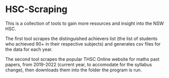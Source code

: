 # HSC-Scraping
This is a collection of tools to gain more resources and insight into the NSW HSC. 

The first tool scrapes the distinguished achievers list (the list of students who achieved 90+ in their respective subjects) and generates csv files for the data for each year. 

The second tool scrapes the popular THSC Online website for maths past papers, from 2019-2022 (current year, to accomodate for the syllabus change), then downloads them into the folder the program is run.  
